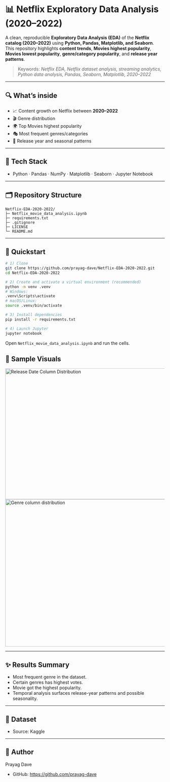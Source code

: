 # 📊 Netflix Exploratory Data Analysis (2020–2022)

A clean, reproducible **Exploratory Data Analysis (EDA)** of the **Netflix catalog (2020–2022)** using **Python, Pandas, Matplotlib, and Seaborn**.  
This repository highlights **content trends**, **Movies highest popularity**, **Movies lowest popularity**, **genre/category popularity**, and **release year patterns**.

> Keywords: *Netflix EDA, Netflix dataset analysis, streaming analytics, Python data analysis, Pandas, Seaborn, Matplotlib, 2020–2022*
  
---

## 🔍 What’s inside
- 📈 Content growth on Netflix between **2020–2022**
- 🎬 Genre distribution
- 🌍 Top Movies highest popularity
- 🎭 Most frequent genres/categories
- 📅 Release year and seasonal patterns

---

## 🧰 Tech Stack
- Python · Pandas · NumPy · Matplotlib · Seaborn · Jupyter Notebook

---

## 🗂️ Repository Structure
```
Netflix-EDA-2020-2022/               
├─ Netflix_movie_data_analysis.ipynb
├─ requirements.txt
├─ .gitignore
├─ LICENSE
└─ README.md
```

---

## 🚀 Quickstart
```bash
# 1) Clone
git clone https://github.com/prayag-dave/Netflix-EDA-2020-2022.git
cd Netflix-EDA-2020-2022

# 2) Create and activate a virtual environment (recommended)
python -m venv .venv
# Windows:
.venv\Scripts\activate
# macOS/Linux:
source .venv/bin/activate

# 3) Install dependencies
pip install -r requirements.txt

# 4) Launch Jupyter
jupyter notebook
```

Open `Netflix_movie_data_analysis.ipynb` and run the cells.

## 📸 Sample Visuals
<img width="530" height="413" alt="Release Date Column Distribution" src="https://github.com/user-attachments/assets/06e75975-0916-412a-8d52-a8e9012944ac" />
<img width="558" height="465" alt="Genre column distribution" src="https://github.com/user-attachments/assets/daab4535-ffb1-48c4-927e-15d66fd0c700" />

---

## ✨ Results Summary
- Most frequent genre in the dataset.
- Certain genres has highest votes.
- Movie got the highest popularity.
- Temporal analysis surfaces release-year patterns and possible seasonality.


---

## 📄 Dataset
- Source: Kaggle
---

## 👤 Author
Prayag Dave  
- GitHub: https://github.com/prayag-dave

